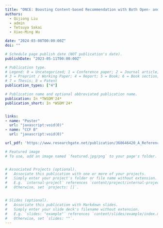 ```yaml
---
title: "ONCE: Boosting Content-based Recommendation with Both Open- and Closed-source Large Language Models"
authors:
  - Qijiong Liu
  - admin 
  - Tetsuya Sakai
  - Xiao-Ming Wu

date: "2024-03-08T00:00:00Z"
doi: ""

# Schedule page publish date (NOT publication's date).
publishDate: "2023-05-11T00:00:00Z"

# Publication type.
# Legend: 0 = Uncategorized; 1 = Conference paper; 2 = Journal article;
# 3 = Preprint / Working Paper; 4 = Report; 5 = Book; 6 = Book section;
# 7 = Thesis; 8 = Patent
publication_types: ["4"]

# Publication name and optional abbreviated publication name.
publication: In *TWSDM'24*
publication_short: In *WSDM'24*


links:
- name: "Poster"
  url: "javascript:void(0)"
- name: "CCF B"
  url: "javascript:void(0)"

url_pdf: 'https://www.researchgate.net/publication/368646420_A_Reference-Dependent_Model_for_Web_Search_Evaluation_Understanding_and_Measuring_the_Experience_of_Boundedly_Rational_Users'

# Featured image
# To use, add an image named `featured.jpg/png` to your page's folder. 


# Associated Projects (optional).
#   Associate this publication with one or more of your projects.
#   Simply enter your project's folder or file name without extension.
#   E.g. `internal-project` references `content/project/internal-project/index.md`.
#   Otherwise, set `projects: []`.


# Slides (optional).
#   Associate this publication with Markdown slides.
#   Simply enter your slide deck's filename without extension.
#   E.g. `slides: "example"` references `content/slides/example/index.md`.
#   Otherwise, set `slides: ""`.
---
```

